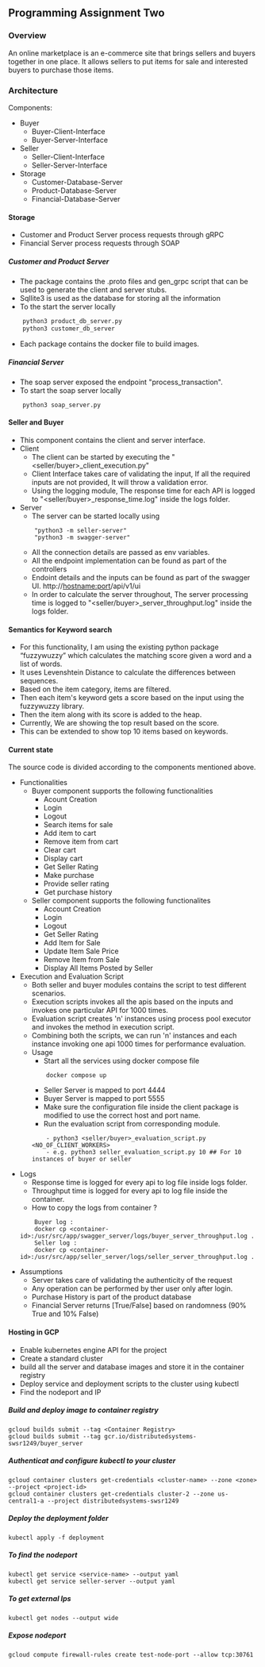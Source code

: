 ## Programming Assignment Two

### Overview
An online marketplace is an e-commerce site that brings sellers and buyers together in one place. It allows sellers to 
put  items  for  sale  and  interested  buyers  to  purchase  those  items.

### Architecture
Components:
- Buyer
    - Buyer-Client-Interface
    - Buyer-Server-Interface
- Seller
    - Seller-Client-Interface
    - Seller-Server-Interface
- Storage
    - Customer-Database-Server
    - Product-Database-Server
    - Financial-Database-Server

#### Storage
- Customer and Product Server process requests through gRPC
- Financial Server process requests through SOAP

##### Customer and Product Server
- The package contains the .proto files and gen_grpc script that can be used to generate the client and server stubs.
- Sqllite3 is used as the database for storing all the information
- To the start the server locally
```python
    python3 product_db_server.py
    python3 customer_db_server
```
- Each package contains the docker file to build images.

##### Financial Server
- The soap server exposed the endpoint "process_transaction".
- To start the soap server locally
```
    python3 soap_server.py
```

#### Seller and Buyer
- This component contains the client and server interface.
- Client
    - The client can be started by executing the  "<seller/buyer>_client_execution.py"
    - Client Interface takes care of validating the input, If all the required inputs are not provided, It will throw a validation error.
    - Using the logging module, The response time for each API is logged to "<seller/buyer>_response_time.log" inside the logs folder.
- Server
    - The server can be started locally using
    ```
        "python3 -m seller-server"
        "python3 -m swagger-server"
    ```
    - All the connection details are passed as env variables.
    - All the endpoint implementation can be found as part of the controllers
    - Endoint details and the inputs can be found as part of the swagger UI. http://<hostname:port>/api/v1/ui
    - In order to calculate the server throughout, The server processing time is logged to "<seller/buyer>_server_throughput.log" inside the logs folder.
#### Semantics for Keyword search
- For this functionality, I am using the existing python package “fuzzywuzzy” which calculates the matching score given a word and a list of words.
- It uses Levenshtein Distance to calculate the differences between sequences.
- Based on the item category, items are filtered.
- Then each item's keyword gets a score based on the input using the fuzzywuzzy library.
- Then the item along with its score is added to the heap.
- Currently, We are showing the top result based on the score. 
- This can be extended to show top 10 items based on keywords.

#### Current state
The source code is divided according to the components mentioned above.<br>

- Functionalities
    - Buyer component supports the following functionalities
        - Acount Creation
        - Login
        - Logout
        - Search items for sale
        - Add item to cart
        - Remove item from cart
        - Clear cart
        - Display cart
        - Get Seller Rating
        - Make purchase
        - Provide seller rating
        - Get purchase history
    - Seller component supports the following functionalites
        - Account Creation
        - Login
        - Logout
        - Get Seller Rating
        - Add Item for Sale
        - Update Item Sale Price
        - Remove Item from Sale
        - Display All Items Posted by Seller
- Execution and Evaluation Script
    - Both seller and buyer modules contains the script to test different scenarios.
    - Execution scripts invokes all the apis based on the inputs and invokes one particular API for 1000 times.
    - Evaluation script creates 'n' instances using process pool executor and invokes the method in execution script.
    - Combining both the scripts, we can run 'n' instances and each instance invoking one api 1000 times for performance evaluation.
    - Usage
        - Start all the services using docker compose file
        ```
            docker compose up
        ```
        - Seller Server is mapped to port 4444
        - Buyer Server is mapped to port 5555
        - Make sure the configuration file inside the client package is modified to use the correct host and port name.
        - Run the evaluation script from corresponding module.
        ```
            - python3 <seller/buyer>_evaluation_script.py <NO_OF_CLIENT_WORKERS>
            - e.g. python3 seller_evaluation_script.py 10 ## For 10 instances of buyer or seller 
        ```
- Logs
    - Response time is logged for every api to log file inside logs folder.
    - Throughput time is logged for every api to log file inside the container.
    - How to copy the logs from container ?
    ```
        Buyer log :
        docker cp <container-id>:/usr/src/app/swagger_server/logs/buyer_server_throughput.log . 
        Seller log :
        docker cp <container-id>:/usr/src/app/seller_server/logs/seller_server_throughput.log .
    ```
- Assumptions
    - Server takes care of validating the authenticity of the request
    - Any operation can be performed by ther user only after login.
    - Purchase History is part of the product database
    - Financial Server returns [True/False] based on randomness (90% True and 10% False)

#### Hosting in GCP
- Enable kubernetes engine API for the project
- Create a standard cluster
- build all the server and database images and store it in the container registry
- Deploy service and deployment scripts to the cluster using kubectl
- Find the nodeport and IP

##### Build and deploy image to container registry
```
gcloud builds submit --tag <Container Registry>
gcloud builds submit --tag gcr.io/distributedsystems-swsr1249/buyer_server
```

##### Authenticat and configure kubectl to your cluster
```
gcloud container clusters get-credentials <cluster-name> --zone <zone> --project <project-id>
gcloud container clusters get-credentials cluster-2 --zone us-central1-a --project distributedsystems-swsr1249
```

##### Deploy the deployment folder
```
kubectl apply -f deployment
```

##### To find the nodeport
```
kubectl get service <service-name> --output yaml
kubectl get service seller-server --output yaml
```

##### To get external Ips
```
kubectl get nodes --output wide 
```

##### Expose nodeport
```
gcloud compute firewall-rules create test-node-port --allow tcp:30761
```
